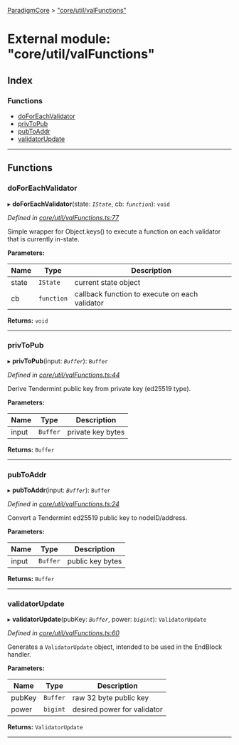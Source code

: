 [ParadigmCore](../README.md) > ["core/util/valFunctions"](../modules/_core_util_valfunctions_.md)

# External module: "core/util/valFunctions"

## Index

### Functions

* [doForEachValidator](_core_util_valfunctions_.md#doforeachvalidator)
* [privToPub](_core_util_valfunctions_.md#privtopub)
* [pubToAddr](_core_util_valfunctions_.md#pubtoaddr)
* [validatorUpdate](_core_util_valfunctions_.md#validatorupdate)

---

## Functions

<a id="doforeachvalidator"></a>

###  doForEachValidator

▸ **doForEachValidator**(state: *`IState`*, cb: *`function`*): `void`

*Defined in [core/util/valFunctions.ts:77](https://github.com/paradigmfoundation/paradigmcore/blob/acc965b/src/core/util/valFunctions.ts#L77)*

Simple wrapper for Object.keys() to execute a function on each validator that is currently in-state.

**Parameters:**

| Name | Type | Description |
| ------ | ------ | ------ |
| state | `IState` |  current state object |
| cb | `function` |  callback function to execute on each validator |

**Returns:** `void`

___
<a id="privtopub"></a>

###  privToPub

▸ **privToPub**(input: *`Buffer`*): `Buffer`

*Defined in [core/util/valFunctions.ts:44](https://github.com/paradigmfoundation/paradigmcore/blob/acc965b/src/core/util/valFunctions.ts#L44)*

Derive Tendermint public key from private key (ed25519 type).

**Parameters:**

| Name | Type | Description |
| ------ | ------ | ------ |
| input | `Buffer` |  private key bytes |

**Returns:** `Buffer`

___
<a id="pubtoaddr"></a>

###  pubToAddr

▸ **pubToAddr**(input: *`Buffer`*): `Buffer`

*Defined in [core/util/valFunctions.ts:24](https://github.com/paradigmfoundation/paradigmcore/blob/acc965b/src/core/util/valFunctions.ts#L24)*

Convert a Tendermint ed25519 public key to nodeID/address.

**Parameters:**

| Name | Type | Description |
| ------ | ------ | ------ |
| input | `Buffer` |  public key bytes |

**Returns:** `Buffer`

___
<a id="validatorupdate"></a>

###  validatorUpdate

▸ **validatorUpdate**(pubKey: *`Buffer`*, power: *`bigint`*): `ValidatorUpdate`

*Defined in [core/util/valFunctions.ts:60](https://github.com/paradigmfoundation/paradigmcore/blob/acc965b/src/core/util/valFunctions.ts#L60)*

Generates a `ValidatorUpdate` object, intended to be used in the EndBlock handler.

**Parameters:**

| Name | Type | Description |
| ------ | ------ | ------ |
| pubKey | `Buffer` |  raw 32 byte public key |
| power | `bigint` |  desired power for validator |

**Returns:** `ValidatorUpdate`

___

